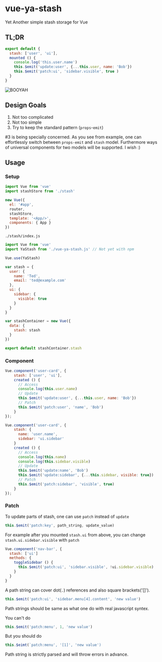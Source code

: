 # vue-ya-stash
Yet Another simple stash storage for Vue

## TL;DR
```js
export default {
  stash: ['user', 'ui'],
  mounted () {
    console.log('this.user.name')
    this.$emit('update:user', {...this.user, name: 'Bob'})
    this.$emit('patch:ui', 'sidebar.visible', true )
  }
}  
```
![BOOYAH](http://i.imgur.com/JoeKDOC.png)


## Design Goals

1. Not too complicated
2. Not too simple
3. Try to keep the standard pattern (`props`-`emit`)

#3 is being specially concerned.
As you see from example, one can effortlessly switch between `props-emit` and `stash` model.
Furthermore ways of universal components for two models will be supported. I wish :)   


## Usage
### Setup
```js
import Vue from 'vue'
import stashStore from './stash'

new Vue({
  el: '#app',
  router,
  stashStore,
  template: '<App/>',
  components: { App }
})
```

`./stash/index.js`
```js
import Vue from 'vue'
import YaStash from './vue-ya-stash.js' // Not yet with npm

Vue.use(YaStash)

var stash = {
  user: {
    name: 'Ted',
    email: 'ted@example.com'
  },
  ui: {
    sidebar: {
      visible: true
    }
  }
}

var stashContainer = new Vue({
  data: {
    stash: stash
  }
})

export default stashContainer.stash
```

### Component
```js
Vue.component('user-card', {
    stash: ['user', 'ui'],
    created () {
      // Access
      console.log(this.user.name)
      // Update
      this.$emit('update:user', {...this.user, name: 'Bob'})
      // Patch
      this.$emit('patch:user', 'name', 'Bob')
    }
});
```

```js
Vue.component('user-card', {
    stash: {
      name: 'user.name',
      sidebar: 'ui.sidebar'
    }
    created () {
      // Access
      console.log(this.name)
      console.log(this.sidebar.visible)
      // Update
      this.$emit('update:name', 'Bob')
      this.$emit('update:sidebar', {...this.sidebar, visible: true})
      // Patch
      this.$emit('patch:sidebar', 'visible', true)
    }
});
```

### Patch
To update parts of stash, one can use `patch` instead of `update`
```js
this.$emit('patch:key', path_string, update_value)
```

For example after you mounted `stash.ui` from above, you can change `stash.ui.sidebar.visible` with `patch`
```js
Vue.component('nav-bar', {
  stash: ['ui']
  methods: {
    toggleSidebar () {
      this.$emit('patch:ui', 'sidebar.visible', !ui.sidebar.visible)
    }
  }
}
```

A path string can cover dot(`.`) references and also square brackets('[]').
```js
this.$emit('patch:ui', 'sidebar.menu[4].content', 'new value')
```
Path strings should be same as what one do with real javascript syntex.

You can't do
```js
this.$emit('patch:menu', 1, 'new value')
```
But you should do
```js
this.$eimt(`patch:menu', '[1]', 'new value')
```

Path string is strictly parsed and will throw errors in advance.


